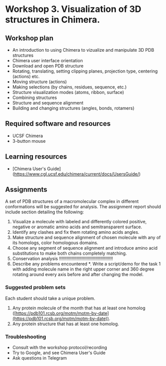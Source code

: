 # Workshop 3. Visualization of 3D structures in Chimera.

## Workshop plan
- An introduction to using Chimera to vizualize and manipulate 3D PDB structures
- Chimera user interface orientation
- Download and open PDB structure
- Rotating, translating, setting clipping planes, projection type, centering (actions) etc.
- Moving structure (actions)
- Making selections (by chains, residues, sequence, etc.)
- Structure visualization modes (atoms, ribbon, surface)
- Combining structures
- Structure and sequence alignment
- Building and changing structures (angles, bonds, rotamers)

## Required software and resources
- UCSF Chimera
- 3-button mouse

## Learning resources
- [Chimera User's Guide] (https://www.cgl.ucsf.edu/chimera/current/docs/UsersGuide/)

## Assignments

A set of PDB structures of a macromolecular complex in different conformations will be suggested for analysis. The assignment report should include section detailing the following:

1. Visualize a molecule with labeled and differently colored positive, negative or aromatic amino acids and semitransparent surface.
2. Identify any clashes and fix them rotating amino acids angles.
3. Make structure and sequence alignment of chosen molecule with any of its homologs, color homologous domains.
4. Choose any segment of sequence alignment and introduce amino acid substitutions to make both chains completely matching.
5. Conservation analysis  !!!!!!!!!!!!!!!!!!!!!!!!!!!!!!!!!!!!!!!!!!!
6. Describe any problems encountered
*. Write a script/demo for the task 1 with adding molecule name in the right upper corner and 360 degree rotating around every axis before and after changing the model.

### Suggested problem sets
Each student should take a unique problem.
1. Any protein molecule of the month that has at least one homolog ([https://pdb101.rcsb.org/motm/motm-by-date](https://pdb101.rcsb.org/motm/motm-by-date)).
2. Any protein structure that has at least one homolog.

### Troubleshooting
- Consult with the workshop protocol/recording
- Try to Google, and see Chimera User's Guide
- Ask questions in Telegram
